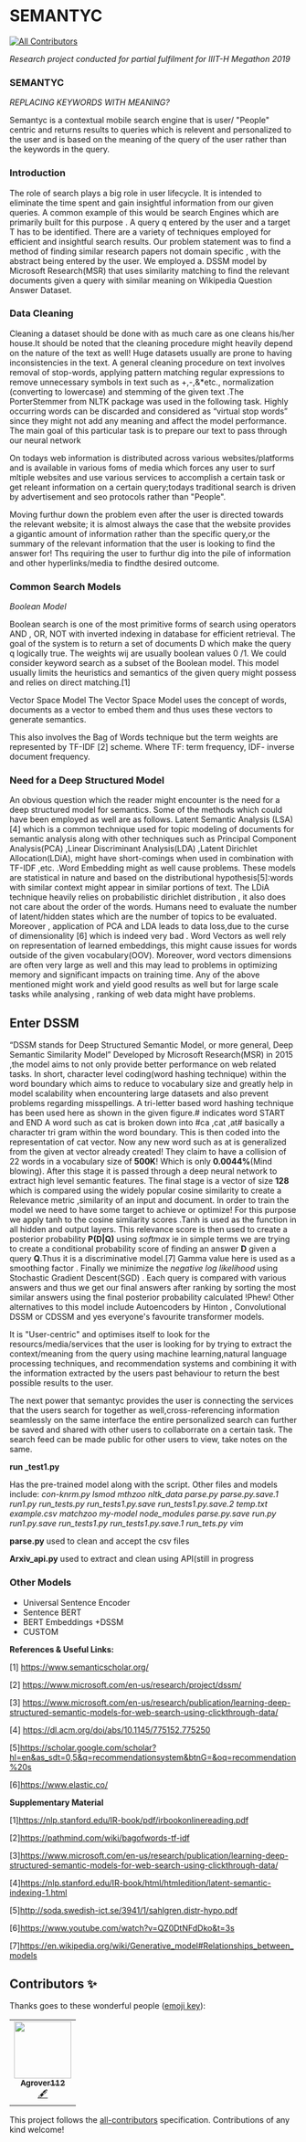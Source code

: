 # SEMANTYC
<!-- ALL-CONTRIBUTORS-BADGE:START - Do not remove or modify this section -->
[![All Contributors](https://img.shields.io/badge/all_contributors-1-orange.svg?style=flat-square)](#contributors-)
<!-- ALL-CONTRIBUTORS-BADGE:END -->
*Research project conducted for partial fulfilment for IIIT-H Megathon 2019*


### SEMANTYC
*REPLACING KEYWORDS WITH MEANING?*

Semantyc is a contextual mobile search engine that is user/ "People" centric and returns results to queries which is relevent and personalized to the user and is based on the meaning of the query of the user rather than the keywords in the query.

### Introduction
The role of search plays a big role in user lifecycle. It is intended to eliminate the time spent and gain insightful information from our given queries. A common example of this would be search Engines which are primarily built for this purpose . A query q entered by the user and a target T has to be identified. There are a variety of techniques employed for efficient and insightful search results. 
Our problem statement was to find a method of finding similar research papers not domain specific , with the abstract being entered by the user. We employed a. DSSM model by Microsoft Research(MSR) that uses similarity matching to find the relevant documents  given a query with similar meaning on Wikipedia Question Answer Dataset.


### Data Cleaning 
Cleaning a dataset should be done with as much care as one cleans his/her house.It should be noted that the cleaning procedure might heavily depend on the nature of the text as well!
Huge datasets usually are prone to having inconsistencies in the text. A general cleaning procedure  on text involves removal of stop-words, applying pattern matching regular expressions to remove unnecessary symbols in text such as +,-,&*etc., normalization (converting to lowercase) and stemming of the given text .The PorterStemmer from NLTK package was used in the following task. Highly occurring words can be discarded and considered as “virtual stop words” since they might not add any meaning and affect the model performance. 
The main goal of this particular task is to prepare our text to pass through our neural network  


On todays web information is distributed across various websites/platforms and is available in various foms of media which forces any user to surf mltiple websites and use various services to accomplish a certain task or get releant information on a certain query;todays traditional search is driven by advertisement and seo protocols rather than "People".


Moving furthur down the problem even after the user is directed towards the relevant website; it is almost always the case that the website provides a gigantic amount of information rather than the specific query,or the summary of the relevant information that the user is looking to find the answer for! Ths requiring the user to furthur dig into the pile of information and other hyperlinks/media to findthe desired outcome.


### Common  Search Models

*Boolean Model*


Boolean search is one of the most primitive forms of search using operators  AND , OR, NOT  with  inverted indexing in  database for efficient  retrieval. The goal of the system is to return a set of documents D which make the query q logically true. The weights wij are usually boolean values 0 /1. We could consider keyword search as a subset of the Boolean model.
This  model usually limits the heuristics and semantics of the given query might possess and relies on direct matching.[1]

Vector Space Model
The Vector Space Model uses the concept of words, documents as a vector to embed them and thus uses these vectors to generate semantics.

This also involves the Bag of Words technique but the term weights are represented by TF-IDF [2] scheme. Where TF: term frequency, IDF- inverse document frequency.


### Need for a  Deep Structured Model

An obvious question which the reader might encounter is the need for a deep structured model for semantics. Some of the methods which could have been employed as well are as follows.
Latent Semantic Analysis (LSA) [4] which is a common technique used for topic modeling of documents for semantic analysis along with other techniques such as Principal Component Analysis(PCA) ,Linear Discriminant Analysis(LDA) ,Latent Dirichlet Allocation(LDiA),  might have short-comings when used in combination with TF-IDF ,etc. .Word Embedding might  as well cause problems.
These models are statistical in nature and based on the distributional hypothesis[5]:words with similar context might appear in similar portions of text.  The LDiA technique heavily relies on probabilistic dirichlet distribution , it also does not care about the order of the words. Humans need to evaluate the number of latent/hidden states  which are the number of topics to be evaluated. Moreover , application of PCA and LDA leads to data loss,due to the curse of dimensionality [6] which is indeed very bad .
Word Vectors as well rely on representation of learned embeddings, this might cause issues for words outside of the given vocabulary(OOV). Moreover, word vectors dimensions are often very large as well and this may lead to problems in optimizing memory and significant impacts on training time.
Any of the above mentioned might work and yield good results as well but for large scale tasks while analysing , ranking of web data might have problems.

## Enter DSSM
“DSSM stands for Deep Structured Semantic Model, or more general, Deep Semantic Similarity Model”
Developed by Microsoft Research(MSR) in 2015 ,the model aims to not only provide better performance on web related tasks. In short, character level coding(word hashing technique) within the word boundary which aims to reduce to vocabulary size and greatly help in model scalability when encountering large datasets and also prevent problems regarding misspellings.
A tri-letter based word hashing technique has been used here as shown in the given figure.# indicates word  START and END
A word such as cat  is broken down into #ca ,cat ,at# basically a character tri gram within the word boundary. This is then coded into the representation of cat vector. Now any new word such as at is generalized from the given at vector already created! They claim to have a collision of 22 words in a vocabulary size of **500K**! Which is only **0.0044%**(Mind blowing). 
After this stage it is passed through a deep neural network to extract high level semantic features. The final stage is a vector of size **128** which is compared using the widely popular cosine similarity to create a Relevance metric ,similarity of an input and document.  In order to train the model we need to have some target to achieve or optimize! For this purpose we apply tanh to the cosine similarity scores .Tanh is used as the function in all hidden and output layers.
This relevance score is then used to create a posterior probability **P(D|Q)** using *softmax* ie in simple terms we are trying to create a conditional probability score of finding an answer **D** given a query **Q**.Thus it is a discriminative model.[7]
Gamma value here is used as a smoothing factor .
 Finally we minimize the *negative log likelihood* using Stochastic Gradient Descent(SGD) . Each query is compared with various answers and thus we get our final answers after ranking by sorting  the most similar answers using the final posterior probability calculated !Phew!
Other alternatives to this model include Autoencoders by Hinton , Convolutional DSSM or CDSSM and yes everyone's favourite transformer models.





It is "User-centric" and optimises itself to look for the resourcs/media/services that the user is looking for by trying to extract the context/meaning from the query using machine learning,natural language processing techniques, and recommendation systems and combining it with the information extracted by the users past behaviour to return the best possible results to the user.




The next power that semantyc provides the user is connecting the services that the users search for together as well,cross-referencing information seamlessly on the same interface the entire personalized search can further be saved and shared with other users to collaborrate on a certain task. The search feed can be made public for other users to view, take notes on the same.



**run _test1.py** 

Has the pre-trained model along with the script.
Other files and models include:
*con-knrm.py  lsmod     mthzoo    nltk_data     parse.py       parse.py.save.1  run1.py       run_tests.py   run_tests1.py.save    run_tests1.py.save.2  temp.txt
example.csv  matchzoo  my-model  node_modules  parse.py.save  run.py           run1.py.save  run_tests1.py  run_tests1.py.save.1  run_tets.py           vim*

**parse.py** used to clean and accept the csv files

**Arxiv_api.py** used to extract and clean using API(still in progress

### Other Models
- Universal Sentence Encoder
- Sentence BERT
- BERT Embeddings +DSSM
- CUSTOM


**References & Useful Links:**

[1] https://www.semanticscholar.org/

[2] https://www.microsoft.com/en-us/research/project/dssm/

[3] https://www.microsoft.com/en-us/research/publication/learning-deep-structured-semantic-models-for-web-search-using-clickthrough-data/

[4] https://dl.acm.org/doi/abs/10.1145/775152.775250

[5]https://scholar.google.com/scholar?hl=en&as_sdt=0,5&q=recommendationsystem&btnG=&oq=recommendation%20s

[6]https://www.elastic.co/

**Supplementary Material**

[1]https://nlp.stanford.edu/IR-book/pdf/irbookonlinereading.pdf

[2]https://pathmind.com/wiki/bagofwords-tf-idf

[3]https://www.microsoft.com/en-us/research/publication/learning-deep-structured-semantic-models-for-web-search-using-clickthrough-data/

[4]https://nlp.stanford.edu/IR-book/html/htmledition/latent-semantic-indexing-1.html

[5]http://soda.swedish-ict.se/3941/1/sahlgren.distr-hypo.pdf

[6]https://www.youtube.com/watch?v=QZ0DtNFdDko&t=3s

[7]https://en.wikipedia.org/wiki/Generative_model#Relationships_between_models




## Contributors ✨

Thanks goes to these wonderful people ([emoji key](https://allcontributors.org/docs/en/emoji-key)):

<!-- ALL-CONTRIBUTORS-LIST:START - Do not remove or modify this section -->
<!-- prettier-ignore-start -->
<!-- markdownlint-disable -->
<table>
  <tr>
    <td align="center"><a href="https://github.com/Agrover112"><img src="https://avatars3.githubusercontent.com/u/42321810?v=4" width="100px;" alt=""/><br /><sub><b>Agrover112</b></sub></a><br /><a href="#content-Agrover112" title="Content">🖋</a></td>
  </tr>
</table>

<!-- markdownlint-enable -->
<!-- prettier-ignore-end -->
<!-- ALL-CONTRIBUTORS-LIST:END -->

This project follows the [all-contributors](https://github.com/all-contributors/all-contributors) specification. Contributions of any kind welcome!